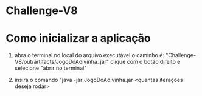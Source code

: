 # Challenge-V8

<h1>Como inicializar a aplicação</h1>

1. abra o terminal no local do arquivo executável
  o caminho é:
  "Challenge-V8/out/artifacts/JogoDoAdivinha_jar"
  clique com o botão direito e selecione "abrir no terminal"

2. insira o comando "java -jar JogoDoAdivinha.jar <quantas iterações deseja rodar>

   
